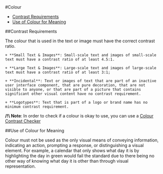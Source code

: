 #Colour

* [Contrast Requirements](#contrast-requirements)
* [Use of Colour for Meaning](#use-of-colour-for-meaning)

##Contrast Requirements

The colour that is used in the text or image must have the correct contrast ratio.

    + **Small Text & Images**: Small-scale text and images of small-scale text must have a contrast ratio of at least 4.5:1.
    
    + **Large Text & Images**: Large-scale text and images of large-scale text must have a contrast ratio of at least 3:1;
    
    + **Incidental**: Text or images of text that are part of an inactive user interface component, that are pure decoration, that are not visible to anyone, or that are part of a picture that contains significant other visual content have no contrast requirement.
    
    + **Logotypes**: Text that is part of a logo or brand name has no minimum contrast requirement.

**/!\ Note**: In order to check if a colour is okay to use, you can use a [Colour Contrast Checker](https://snook.ca/technical/colour_contrast/colour.html)

##Use of Colour for Meaning

Colour must not be used as the only visual means of conveying information, indicating an action, prompting a response, or distinguishing a visual element. For example, a calendar that only shows what day it is by highlighting the day in green would fail the standard due to there being no other way of knowing what day it is other than through visual representation.
